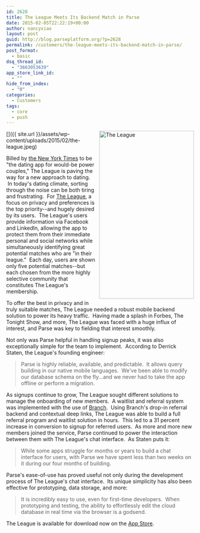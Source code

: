 ```yaml
---
id: 2628
title: The League Meets Its Backend Match in Parse
date: 2015-02-05T22:22:19+00:00
author: nancyxiao
layout: post
guid: http://blog.parseplatform.org/?p=2628
permalink: /customers/the-league-meets-its-backend-match-in-parse/
post_format:
  - basic
dsq_thread_id:
  - "3663053639"
app_store_link_id:
  - ""
hide_from_index:
  - "0"
categories:
  - Customers
tags:
  - core
  - push
---
```

[<img class="alignnone wp-image-2686" style="border: 0pt none; float: right; padding-left: 10px; padding-bottom: 10px;" src="{{ site.url }}/assets/wp-content/uploads/2015/02/the-league.jpeg" alt="The League" width="254" height="450" />]({{ site.url }}/assets/wp-content/uploads/2015/02/the-league.jpeg)

Billed by <a href="http://www.nytimes.com/2015/01/25/style/the-league-a-boutique-approach-among-dating-apps.html?_r=0" target="_blank">the New York Times</a> to be "the dating app for would-be power couples," The League is paving the way for a new approach to dating.  In today's dating climate, sorting through the noise can be both tiring and frustrating.  For <a href="http://www.theleagueapp.co/" target="_blank">The League</a>, a focus on privacy and preferences is the top priority--and hugely desired by its users.  The League's users provide information via Facebook and LinkedIn, allowing the app to protect them from their immediate personal and social networks while simultaneously identifying great potential matches who are "in their league."  Each day, users are shown only five potential matches--but each chosen from the more highly selective community that constitutes The League's membership.

To offer the best in privacy and in truly suitable matches, The League needed a robust mobile backend solution to power its heavy traffic.  Having made a splash in Forbes, The Tonight Show, and more, The League was faced with a huge influx of interest, and Parse was key to fielding that interest smoothly.

Not only was Parse helpful in handling signup peaks, it was also exceptionally simple for the team to implement.  According to Derrick Staten, the League's founding engineer:

> Parse is highly reliable, available, and predictable.  It allows query building in our native mobile languages.  We've been able to modify our database schema on the fly...and we never had to take the app offline or perform a migration.

As signups continue to grow, The League sought different solutions to manage the onboarding of new members.  A waitlist and referral system was implemented with the use of <a href="https://branch.io/" target="_blank">Branch</a>.  Using Branch's drop-in referral backend and contextual deep links, The League was able to build a full referral program and waitlist solution in hours.  This led to a 31 percent increase in conversion to signup for referred users.  As more and more new members joined the service, Parse continued to power the interaction between them with The League's chat interface.  As Staten puts it:

> While some apps struggle for months or years to build a chat interface for users, with Parse we have spent less than two weeks on it during our four months of building.

Parse's ease-of-use has proved useful not only during the development process of The League's chat interface.  Its unique simplicity has also been effective for prototyping, data storage, and more:

> It is incredibly easy to use, even for first-time developers.  When prototyping and testing, the ability to effortlessly edit the cloud database in real time via the browser is a godsend.

The League is available for download now on the <a href="https://itunes.apple.com/us/app/league-date-intelligently/id893653132?mt=8" target="_blank">App Store</a>.